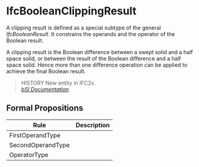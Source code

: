 IfcBooleanClippingResult
========================
A clipping result is defined as a special subtype of the general
_IfcBooleanResult_. It constrains the operands and the operator of the Boolean
result.  
  
A clipping result is the Boolean difference between a swept solid and a half
space solid, or between the result of the Boolean difference and a half space
solid. Hence more than one difference operation can be applied to achieve the
final Boolean result.  
  
> HISTORY  New entity in IFC2x.  
[ _bSI
Documentation_](https://standards.buildingsmart.org/IFC/DEV/IFC4_2/FINAL/HTML/schema/ifcgeometricmodelresource/lexical/ifcbooleanclippingresult.htm)


Formal Propositions
-------------------
| Rule              | Description   |
|-------------------|---------------|
| FirstOperandType  |               |
| SecondOperandType |               |
| OperatorType      |               |

